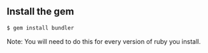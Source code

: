 ## Install the gem

```bash
$ gem install bundler
```

Note: You will need to do this for every version of ruby you install.
